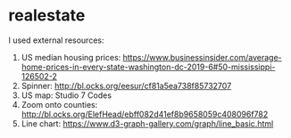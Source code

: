 # realestate
I used external resources:
1. US median housing prices: https://www.businessinsider.com/average-home-prices-in-every-state-washington-dc-2019-6#50-mississippi-126502-2
2. Spinner: http://bl.ocks.org/eesur/cf81a5ea738f85732707
3. US map: Studio 7 Codes
4. Zoom onto counties: http://bl.ocks.org/ElefHead/ebff082d41ef8b9658059c408096f782
5. Line chart: https://www.d3-graph-gallery.com/graph/line_basic.html